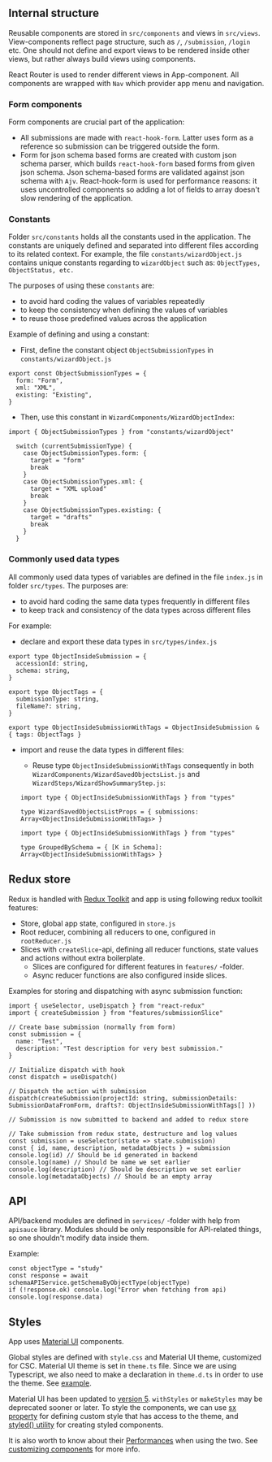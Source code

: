 ## Internal structure

Reusable components are stored in `src/components` and views in `src/views`. View-components reflect page structure, such as `/`, `/submission`, `/login` etc. One should not define and export views to be rendered inside other views, but rather always build views using components.

React Router is used to render different views in App-component. All components are wrapped with `Nav` which provider app menu and navigation.

### Form components

Form components are crucial part of the application:

- All submissions are made with `react-hook-form`. Latter uses form as a reference so submission can be triggered outside the form.
- Form for json schema based forms are created with custom json schema parser, which builds `react-hook-form` based forms from given json schema. Json schema-based forms are validated against json schema with `Ajv`. React-hook-form is used for performance reasons: it uses uncontrolled components so adding a lot of fields to array doesn't slow rendering of the application.

### Constants

Folder `src/constants` holds all the constants used in the application. The constants are uniquely defined and separated into different files according to its related context. For example, the file `constants/wizardObject.js` contains unique constants regarding to `wizardObject` such as: `ObjectTypes, ObjectStatus, etc.`

The purposes of using these `constants` are:

- to avoid hard coding the values of variables repeatedly
- to keep the consistency when defining the values of variables
- to reuse those predefined values across the application

Example of defining and using a constant:

- First, define the constant object `ObjectSubmissionTypes` in `constants/wizardObject.js`

```
export const ObjectSubmissionTypes = {
  form: "Form",
  xml: "XML",
  existing: "Existing",
}
```

- Then, use this constant in `WizardComponents/WizardObjectIndex`:

```
import { ObjectSubmissionTypes } from "constants/wizardObject"

  switch (currentSubmissionType) {
    case ObjectSubmissionTypes.form: {
      target = "form"
      break
    }
    case ObjectSubmissionTypes.xml: {
      target = "XML upload"
      break
    }
    case ObjectSubmissionTypes.existing: {
      target = "drafts"
      break
    }
  }
```

### Commonly used data types

All commonly used data types of variables are defined in the file `index.js` in folder `src/types`. The purposes are:

- to avoid hard coding the same data types frequently in different files
- to keep track and consistency of the data types across different files

For example:

- declare and export these data types in `src/types/index.js`

```
export type ObjectInsideSubmission = {
  accessionId: string,
  schema: string,
}

export type ObjectTags = {
  submissionType: string,
  fileName?: string,
}

export type ObjectInsideSubmissionWithTags = ObjectInsideSubmission & { tags: ObjectTags }
```

- import and reuse the data types in different files:

  - Reuse type `ObjectInsideSubmissionWithTags` consequently in both `WizardComponents/WizardSavedObjectsList.js` and `WizardSteps/WizardShowSummaryStep.js`:

  ```
  import type { ObjectInsideSubmissionWithTags } from "types"

  type WizardSavedObjectsListProps = { submissions: Array<ObjectInsideSubmissionWithTags> }
  ```

  ```
  import type { ObjectInsideSubmissionWithTags } from "types"

  type GroupedBySchema = { [K in Schema]: Array<ObjectInsideSubmissionWithTags> }
  ```

## Redux store

Redux is handled with [Redux Toolkit](https://redux-toolkit.js.org/) and app is using following redux toolkit features:

- Store, global app state, configured in `store.js`
- Root reducer, combining all reducers to one, configured in `rootReducer.js`
- Slices with `createSlice`-api, defining all reducer functions, state values and actions without extra boilerplate.
  - Slices are configured for different features in `features/` -folder.
  - Async reducer functions are also configured inside slices.

Examples for storing and dispatching with async submission function:

```
import { useSelector, useDispatch } from "react-redux"
import { createSubmission } from "features/submissionSlice"

// Create base submission (normally from form)
const submission = {
  name: "Test",
  description: "Test description for very best submission."
}

// Initialize dispatch with hook
const dispatch = useDispatch()

// Dispatch the action with submission
dispatch(createSubmission(projectId: string, submissionDetails: SubmissionDataFromForm, drafts?: ObjectInsideSubmissionWithTags[] ))

// Submission is now submitted to backend and added to redux store

// Take submission from redux state, destructure and log values
const submission = useSelector(state => state.submission)
const { id, name, description, metadataObjects } = submission
console.log(id) // Should be id generated in backend
console.log(name) // Should be name we set earlier
console.log(description) // Should be description we set earlier
console.log(metadataObjects) // Should be an empty array
```

## API

API/backend modules are defined in `services/` -folder with help from `apisauce` library. Modules should be only responsible for API-related things, so one shouldn't modify data inside them.

Example:

```
const objectType = "study"
const response = await schemaAPIService.getSchemaByObjectType(objectType)
if (!response.ok) console.log("Error when fetching from api)
console.log(response.data)
```

## Styles

App uses [Material UI](https://material-ui.com/) components.

Global styles are defined with `style.css` and Material UI theme, customized for CSC. Material UI theme is set in `theme.ts` file. Since we are using Typescript, we also need to make a declaration in `theme.d.ts` in order to use the theme. See [example](https://mui.com/customization/theming/#custom-variables).

Material UI has been updated to [version 5](https://mui.com/guides/migration-v4/). `withStyles` or `makeStyles` may be deprecated sooner or later. To style the components, we can use [sx property](https://mui.com/system/the-sx-prop/#main-content) for defining custom style that has access to the theme, and [styled() utility](https://mui.com/system/styled/#how-can-i-use-the-sx-syntax-with-the-styled-utility) for creating styled components.

It is also worth to know about their [Performances](https://mui.com/system/basics/#performance-tradeoff) when using the two. See [customizing components](https://material-ui.com/customization/components/) for more info.
